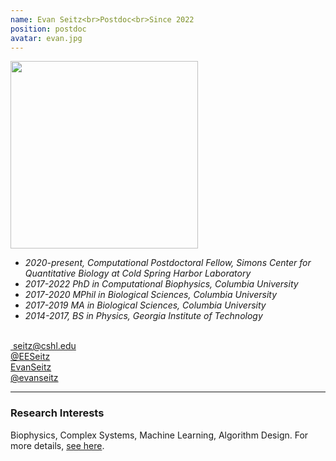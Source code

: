 ```yaml
---
name: Evan Seitz<br>Postdoc<br>Since 2022
position: postdoc
avatar: evan.jpg
---
```


<img width="300" src="{{site.baseurl}}/images/people/{{page.avatar}}" data-action="zoom">
<br>


- _2020-present, Computational Postdoctoral Fellow, Simons Center for Quantitative Biology at Cold Spring Harbor Laboratory_ <br>
- _2017-2022 PhD in Computational Biophysics, Columbia University_ <br>
- _2017-2020 MPhil in Biological Sciences, Columbia University_ <br>
- _2017-2019 MA in Biological Sciences, Columbia University_ <br>
- _2014-2017, BS in Physics, Georgia Institute of Technology_ <br>
<br>
​
<a href="mailto:seitz@cshl.edu"><i class="fa fa-envelope-o"></i> seitz@cshl.edu</a><br>
<a href="https://twitter.com/EESeitz"><i class="fa fa-twitter"></i> @EESeitz </a><br>
<a href="https://www.linkedin.com/in/eeseitz/"><i class="fa fa-linkedin-square"></i> EvanSeitz</a><br>
<a href="https://github.com/evanseitz"><i class="fa fa-github"></i> @evanseitz </a><br>

<hr>

### Research Interests

Biophysics, Complex Systems, Machine Learning, Algorithm Design. For more details, [see here](http://evanseitz.com).
<br>
<br>
<br>

&nbsp;
&nbsp;
&nbsp;
&nbsp;
&nbsp;
&nbsp;
&nbsp;
&nbsp;
&nbsp;
&nbsp;
&nbsp;
&nbsp;
&nbsp;
&nbsp;
&nbsp;
&nbsp;
&nbsp;
&nbsp;
&nbsp;
&nbsp;
&nbsp;
&nbsp;
&nbsp;
&nbsp;

